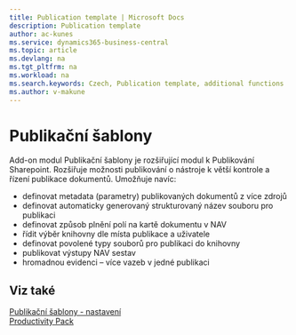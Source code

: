 ```yaml
---
title: Publication template | Microsoft Docs
description: Publication template
author: ac-kunes
ms.service: dynamics365-business-central
ms.topic: article
ms.devlang: na
ms.tgt_pltfrm: na
ms.workload: na
ms.search.keywords: Czech, Publication template, additional functions
ms.author: v-makune
---
```

# Publikační šablony

Add-on modul Publikační šablony je rozšiřující modul k Publikování Sharepoint. Rozšiřuje možnosti publikování o nástroje k větší kontrole a řízení publikace dokumentů. Umožňuje navíc:

- definovat metadata (parametry) publikovaných dokumentů z více zdrojů
- definovat automaticky generovaný strukturovaný název souboru pro publikaci
- definovat způsob plnění polí na kartě dokumentu v NAV
- řídit výběr knihovny dle místa publikace a uživatele
- definovat povolené typy souborů pro publikaci do knihovny
- publikovat výstupy NAV sestav
- hromadnou evidenci – více vazeb v jedné publikaci


## Viz také

[Publikační šablony - nastavení](ac-publication-template-setup.md)  
[Productivity Pack](ac-productivity-pack.md)
